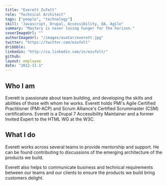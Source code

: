 ```yaml
---
title: "Everett Zufelt"
role: "Technical Architect"
tags: ["people", "technology"]
skill: "Javascript, Drupal, Accessibility, QA, Agile"
summary: "Mastery is never losing hunger for the horizon."
coverImageUrl: ""
authorImageUrl: "/images/avatar/everett.jpg"
twitter: "https://twitter.com/ezufelt"
dribbble: 
linkedin: "http://ca.linkedin.com/in/ezufelt/"
github:
layout: employee
date: "2012-11-1"
---
```


## Who I am

Everett is passionate about team building, and developing the skills and abilities of those with whom he works. Everett holds PMI's Agile Certified Practitioner (PMI-ACP) and Scrum Alliance's Certified Scrummaster (CSM) certifications. Everett is a Drupal 7 Accessibility Maintainer and a former Invited Expert to the HTML WG at the W3C.

## What I do

Everett works across several teams to provide mentorship and support. He can be found contributing to discussions of the emerging architecture of the products we build.

Everett also helps to communicate business and technical requirements between our teams and our clients to ensure the products we build bring customers delight.
